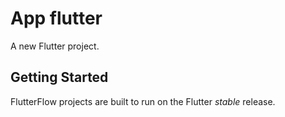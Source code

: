 # App flutter

A new Flutter project.

## Getting Started

FlutterFlow projects are built to run on the Flutter _stable_ release.
